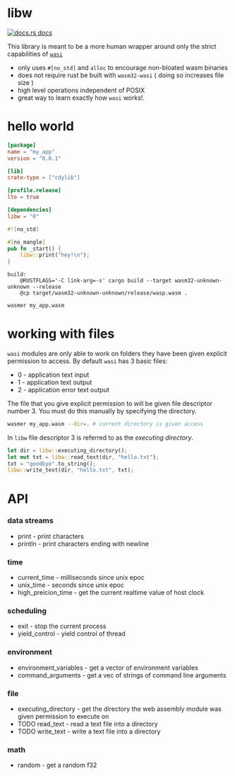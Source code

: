 # libw

<a href="https://docs.rs/libw"><img src="https://img.shields.io/badge/docs-latest-blue.svg?style=flat-square" alt="docs.rs docs" /></a>

This library is meant to be a more human wrapper around only the strict capabilities of [`wasi`](https://github.com/bytecodealliance/wasmtime/blob/master/docs/WASI-api.md)

* only uses `#[no_std]` and `alloc` to encourage non-bloated wasm binaries
* does not require rust be built with `wasm32-wasi` ( doing so increases file size )
* high level operations independent of POSIX
* great way to learn exactly how `wasi` works!.

# hello world
```toml
[package]
name = "my_app"
version = "0.0.1"

[lib]
crate-type = ["cdylib"]

[profile.release]
lto = true

[dependencies]
libw = "0"
```

```rust
#![no_std]

#[no_mangle]
pub fn _start() {
    libw::print("hey!\n");
}
```

```make
build:
	@RUSTFLAGS='-C link-arg=-s' cargo build --target wasm32-unknown-unknown --release
	@cp target/wasm32-unknown-unknown/release/wasp.wasm .
```

```bash
wasmer my_app.wasm
```

# working with files

`wasi` modules are only able to work on folders they have been given explicit permission to access. By default `wasi` has 3 basic files:

* 0 - application text input
* 1 - application text output
* 2 - application error text output

The file that you give explicit permission to will be given file descriptor number 3. You must do this manually by specifying the directory.

```bash
wasmer my_app.wasm --dir=. # current directory is given access
```

In `libw` file descriptor 3 is referred to as the *executing directory*.

```rust
let dir = libw::executing_directory();
let mut txt = libw::read_text(dir, "hello.txt");
txt = "goodbye".to_string();
libw::write_text(dir, "hello.txt", txt);
```

# API
### data streams
* print - print characters
* println - print characters ending with newline

### time
* current_time - milliseconds since unix epoc
* unix_time - seconds since unix epoc
* high_preicion_time - get the current realtime value of host clock

### scheduling
* exit - stop the current process
* yield_control - yield control of thread

### environment
* environment_variables - get a vector of environment variables
* command_arguments - get a vec of strings of command line arguments

### file
* executing_directory - get the directory the web assembly module was given permission to execute on
* TODO read_text - read a text file into a directory
* TODO write_text - write a text file into a directory

### math
* random - get a random f32
